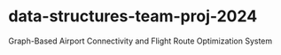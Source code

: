 # data-structures-team-proj-2024
Graph-Based Airport Connectivity and Flight Route Optimization System
